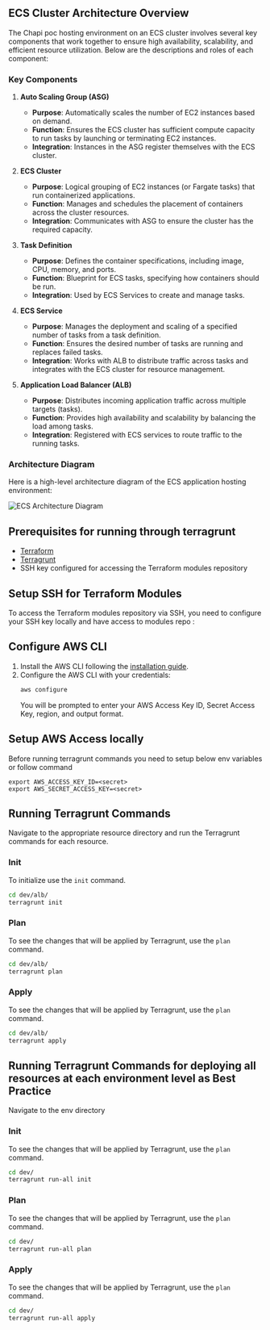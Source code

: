 ## ECS Cluster Architecture Overview

The Chapi poc hosting environment on an ECS cluster involves several key components that work together to ensure high availability, scalability, and efficient resource utilization. Below are the descriptions and roles of each component:

### Key Components

1. **Auto Scaling Group (ASG)**
   - **Purpose**: Automatically scales the number of EC2 instances based on demand.
   - **Function**: Ensures the ECS cluster has sufficient compute capacity to run tasks by launching or terminating EC2 instances.
   - **Integration**: Instances in the ASG register themselves with the ECS cluster.

2. **ECS Cluster**
   - **Purpose**: Logical grouping of EC2 instances (or Fargate tasks) that run containerized applications.
   - **Function**: Manages and schedules the placement of containers across the cluster resources.
   - **Integration**: Communicates with ASG to ensure the cluster has the required capacity.

3. **Task Definition**
   - **Purpose**: Defines the container specifications, including image, CPU, memory, and ports.
   - **Function**: Blueprint for ECS tasks, specifying how containers should be run.
   - **Integration**: Used by ECS Services to create and manage tasks.

4. **ECS Service**
   - **Purpose**: Manages the deployment and scaling of a specified number of tasks from a task definition.
   - **Function**: Ensures the desired number of tasks are running and replaces failed tasks.
   - **Integration**: Works with ALB to distribute traffic across tasks and integrates with the ECS cluster for resource management.

5. **Application Load Balancer (ALB)**
   - **Purpose**: Distributes incoming application traffic across multiple targets (tasks).
   - **Function**: Provides high availability and scalability by balancing the load among tasks.
   - **Integration**: Registered with ECS services to route traffic to the running tasks.

### Architecture Diagram

Here is a high-level architecture diagram of the ECS application hosting environment:

![ECS Architecture Diagram](https://example.com/path-to-diagram)

## Prerequisites for running through terragrunt

- [Terraform](https://www.terraform.io/downloads.html)
- [Terragrunt](https://terragrunt.gruntwork.io/docs/getting-started/install/)
- SSH key configured for accessing the Terraform modules repository

## Setup SSH for Terraform Modules

To access the Terraform modules repository via SSH, you need to configure your SSH key locally and have access to modules repo : <link>

## Configure AWS CLI

1. Install the AWS CLI following the [installation guide](https://docs.aws.amazon.com/cli/latest/userguide/getting-started-install.html).
2. Configure the AWS CLI with your credentials:
    ```sh
    aws configure
    ```
   You will be prompted to enter your AWS Access Key ID, Secret Access Key, region, and output format.

## Setup AWS Access locally

Before running terragrunt commands you need to setup below env variables or follow command

```
export AWS_ACCESS_KEY_ID=<secret>
export AWS_SECRET_ACCESS_KEY=<secret>
```

## Running Terragrunt Commands

Navigate to the appropriate resource directory and run the Terragrunt commands for each resource.

### Init

To initialize use the `init` command.

```sh
cd dev/alb/
terragrunt init
```

### Plan

To see the changes that will be applied by Terragrunt, use the `plan` command.

```sh
cd dev/alb/
terragrunt plan
```

### Apply

To see the changes that will be applied by Terragrunt, use the `plan` command.

```sh
cd dev/alb/
terragrunt apply
```

## Running Terragrunt Commands for deploying all resources at each environment level as Best Practice

Navigate to the env directory

### Init

To see the changes that will be applied by Terragrunt, use the `plan` command.

```sh
cd dev/
terragrunt run-all init
```

### Plan

To see the changes that will be applied by Terragrunt, use the `plan` command.

```sh
cd dev/
terragrunt run-all plan
```

### Apply

To see the changes that will be applied by Terragrunt, use the `plan` command.

```sh
cd dev/
terragrunt run-all apply
```